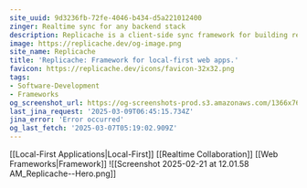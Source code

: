 ```yaml
---
site_uuid: 9d3236fb-72fe-4046-b434-d5a221012400
zinger: Realtime sync for any backend stack
description: Replicache is a client-side sync framework for building realtime, collaborative web apps with zero-latency user interfaces. It works with most backend stacks.
image: https://replicache.dev/og-image.png
site_name: Replicache
title: 'Replicache: Framework for local-first web apps.'
favicon: https://replicache.dev/icons/favicon-32x32.png
tags:
- Software-Development
- Frameworks
og_screenshot_url: https://og-screenshots-prod.s3.amazonaws.com/1366x768/80/false/51940621e316c4c7e2a6e64fecd4e62fa95f4054c935eb1e0640db618d2695d8.jpeg
last_jina_request: '2025-03-09T06:45:15.734Z'
jina_error: 'Error occurred'
og_last_fetch: '2025-03-07T05:19:02.909Z'
---
```

[[Local-First Applications|Local-First]]
[[Realtime Collaboration]]
[[Web Frameworks|Framework]]
![[Screenshot 2025-02-21 at 12.01.58 AM_Replicache--Hero.png]]

